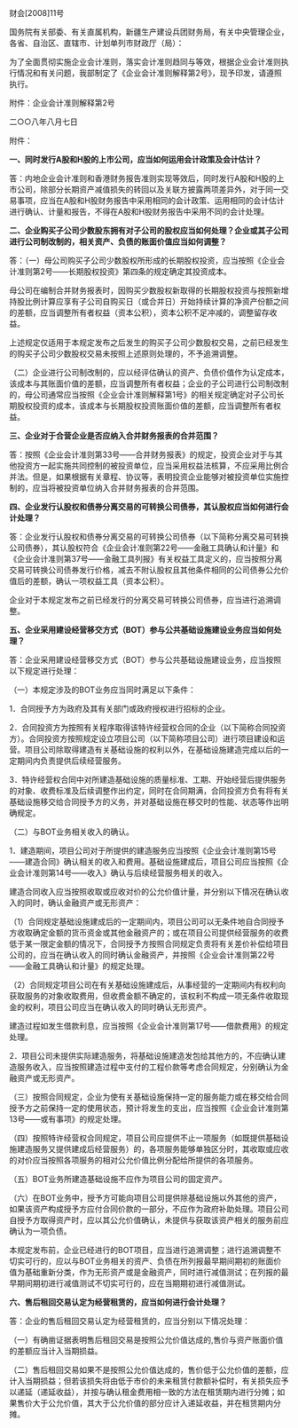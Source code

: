 财会[2008]11号

国务院有关部委、有关直属机构，新疆生产建设兵团财务局，有关中央管理企业，各省、自治区、直辖市、计划单列市财政厅（局）：

 为了全面贯彻实施企业会计准则，落实会计准则趋同与等效，根据企业会计准则执行情况和有关问题，我部制定了《企业会计准则解释第2号》，现予印发，请遵照执行。

  附件：企业会计准则解释第2号

 二○○八年八月七日

附件：

**一、同时发行A股和H股的上市公司，应当如何运用会计政策及会计估计？**

答：内地企业会计准则和香港财务报告准则实现等效后，同时发行A股和H股的上市公司，除部分长期资产减值损失的转回以及关联方披露两项差异外，对于同一交易事项，应当在A股和H股财务报告中采用相同的会计政策、运用相同的会计估计进行确认、计量和报告，不得在A股和H股财务报告中采用不同的会计处理。

**二、企业购买子公司少数股东拥有对子公司的股权应当如何处理？企业或其子公司进行公司制改制的，相关资产、负债的账面价值应当如何调整？**

答：（一）母公司购买子公司少数股权所形成的长期股权投资，应当按照《企业会计准则第2号——长期股权投资》第四条的规定确定其投资成本。

母公司在编制合并财务报表时，因购买少数股权新取得的长期股权投资与按照新增持股比例计算应享有子公司自购买日（或合并日）开始持续计算的净资产份额之间的差额，应当调整所有者权益（资本公积），资本公积不足冲减的，调整留存收益。

上述规定仅适用于本规定发布之后发生的购买子公司少数股权交易，之前已经发生的购买子公司少数股权交易未按照上述原则处理的，不予追溯调整。

（二）企业进行公司制改制的，应以经评估确认的资产、负债价值作为认定成本，该成本与其账面价值的差额，应当调整所有者权益；企业的子公司进行公司制改制的，母公司通常应当按照《企业会计准则解释第1号》的相关规定确定对子公司长期股权投资的成本，该成本与长期股权投资账面价值的差额，应当调整所有者权益。

**三、企业对于合营企业是否应纳入合并财务报表的合并范围？**

答：按照《企业会计准则第33号——合并财务报表》的规定，投资企业对于与其他投资方一起实施共同控制的被投资单位，应当采用权益法核算，不应采用比例合并法。但是，如果根据有关章程、协议等，表明投资企业能够对被投资单位实施控制的，应当将被投资单位纳入合并财务报表的合并范围。

**四、企业发行认股权和债券分离交易的可转换公司债券，其认股权应当如何进行会计处理？**

答：企业发行认股权和债券分离交易的可转换公司债券（以下简称分离交易可转换公司债券），其认股权符合《企业会计准则第22号――金融工具确认和计量》和《企业会计准则第37号――金融工具列报》有关权益工具定义的，应当按照分离交易可转换公司债券发行价格，减去不附认股权且其他条件相同的公司债券公允价值后的差额，确认一项权益工具（资本公积）。

企业对于本规定发布之前已经发行的分离交易可转换公司债券，应当进行追溯调整。

**五、企业采用建设经营移交方式（BOT）参与公共基础设施建设业务应当如何处理？**

答：企业采用建设经营移交方式（BOT）参与公共基础设施建设业务，应当按照以下规定进行处理：

（一）本规定涉及的BOT业务应当同时满足以下条件：

1．合同授予方为政府及其有关部门或政府授权进行招标的企业。

2．合同投资方为按照有关程序取得该特许经营权合同的企业（以下简称合同投资方）。合同投资方按照规定设立项目公司（以下简称项目公司）进行项目建设和运营。项目公司除取得建造有关基础设施的权利以外，在基础设施建造完成以后的一定期间内负责提供后续经营服务。

3．特许经营权合同中对所建造基础设施的质量标准、工期、开始经营后提供服务的对象、收费标准及后续调整作出约定，同时在合同期满，合同投资方负有将有关基础设施移交给合同授予方的义务，并对基础设施在移交时的性能、状态等作出明确规定。

（二）与BOT业务相关收入的确认。

1．建造期间，项目公司对于所提供的建造服务应当按照《企业会计准则第15号——建造合同》确认相关的收入和费用。基础设施建成后，项目公司应当按照《企业会计准则第14号——收入》确认与后续经营服务相关的收入。

建造合同收入应当按照收取或应收对价的公允价值计量，并分别以下情况在确认收入的同时，确认金融资产或无形资产：

（1）合同规定基础设施建成后的一定期间内，项目公司可以无条件地自合同授予方收取确定金额的货币资金或其他金融资产的；或在项目公司提供经营服务的收费低于某一限定金额的情况下，合同授予方按照合同规定负责将有关差价补偿给项目公司的，应当在确认收入的同时确认金融资产，并按照《企业会计准则第22号——金融工具确认和计量》的规定处理。

（2）合同规定项目公司在有关基础设施建成后，从事经营的一定期间内有权利向获取服务的对象收取费用，但收费金额不确定的，该权利不构成一项无条件收取现金的权利，项目公司应当在确认收入的同时确认无形资产。

建造过程如发生借款利息，应当按照《企业会计准则第17号——借款费用》的规定处理。

2．项目公司未提供实际建造服务，将基础设施建造发包给其他方的，不应确认建造服务收入，应当按照建造过程中支付的工程价款等考虑合同规定，分别确认为金融资产或无形资产。

（三）按照合同规定，企业为使有关基础设施保持一定的服务能力或在移交给合同授予方之前保持一定的使用状态，预计将发生的支出，应当按照《企业会计准则第13号——或有事项》的规定处理。

（四）按照特许经营权合同规定，项目公司应提供不止一项服务（如既提供基础设施建造服务又提供建成后经营服务）的，各项服务能够单独区分时，其收取或应收的对价应当按照各项服务的相对公允价值比例分配给所提供的各项服务。

（五）BOT业务所建造基础设施不应作为项目公司的固定资产。

（六）在BOT业务中，授予方可能向项目公司提供除基础设施以外其他的资产，如果该资产构成授予方应付合同价款的一部分，不应作为政府补助处理。项目公司自授予方取得资产时，应以其公允价值确认，未提供与获取该资产相关的服务前应确认为一项负债。

本规定发布前，企业已经进行的BOT项目，应当进行追溯调整；进行追溯调整不切实可行的，应以与BOT业务相关的资产、负债在所列报最早期间期初的账面价值为基础重新分类，作为无形资产或是金融资产，同时进行减值测试；在列报的最早期间期初进行减值测试不切实可行的，应在当期期初进行减值测试。

**六、售后租回交易认定为经营租赁的，应当如何进行会计处理？**

答：企业的售后租回交易认定为经营租赁的，应当分别以下情况处理：

（一）有确凿证据表明售后租回交易是按照公允价值达成的,售价与资产账面价值的差额应当计入当期损益。

（二）售后租回交易如果不是按照公允价值达成的，售价低于公允价值的差额，应计入当期损益；但若该损失将由低于市价的未来租赁付款额补偿时，有关损失应予以递延（递延收益），并按与确认租金费用相一致的方法在租赁期内进行分摊；如果售价大于公允价值，其大于公允价值的部分应计入递延收益，并在租赁期内分摊。